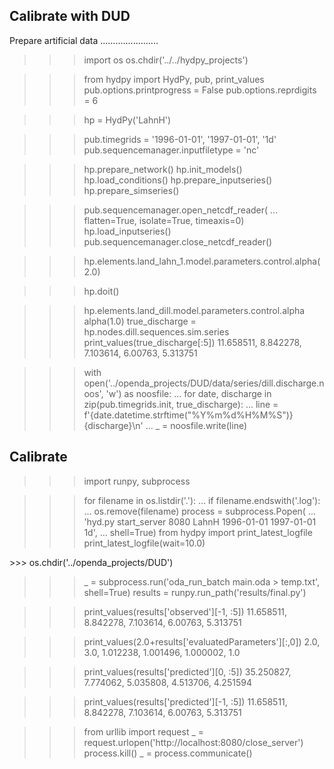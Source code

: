 

Calibrate with DUD
------------------

Prepare artificial data
.......................

>>> import os
>>> os.chdir('../../hydpy_projects')

>>> from hydpy import HydPy, pub, print_values
>>> pub.options.printprogress = False
>>> pub.options.reprdigits = 6

>>> hp = HydPy('LahnH')

>>> pub.timegrids = '1996-01-01', '1997-01-01', '1d'
>>> pub.sequencemanager.inputfiletype = 'nc'

>>> hp.prepare_network()
>>> hp.init_models()
>>> hp.load_conditions()
>>> hp.prepare_inputseries()
>>> hp.prepare_simseries()

>>> pub.sequencemanager.open_netcdf_reader(
...     flatten=True, isolate=True, timeaxis=0)
>>> hp.load_inputseries()
>>> pub.sequencemanager.close_netcdf_reader()

>>> hp.elements.land_lahn_1.model.parameters.control.alpha(2.0)

>>> hp.doit()

>>> hp.elements.land_dill.model.parameters.control.alpha
alpha(1.0)
>>> true_discharge = hp.nodes.dill.sequences.sim.series
>>> print_values(true_discharge[:5])
11.658511, 8.842278, 7.103614, 6.00763, 5.313751

>>> with open('../openda_projects/DUD/data/series/dill.discharge.noos', 'w') as noosfile:
...     for date, discharge in zip(pub.timegrids.init, true_discharge):
...         line = f'{date.datetime.strftime("%Y%m%d%H%M%S")}   {discharge}\n'
...         _ = noosfile.write(line)

Calibrate
---------

>>> import runpy, subprocess

>>> for filename in os.listdir('.'):
...     if filename.endswith('.log'):
...         os.remove(filename)
>>> process = subprocess.Popen(
...     'hyd.py start_server 8080 LahnH 1996-01-01 1997-01-01 1d',
...     shell=True)
>>> from hydpy import print_latest_logfile
>>> print_latest_logfile(wait=10.0)
<BLANKLINE>
>>> os.chdir('../openda_projects/DUD')

>>> _ = subprocess.run('oda_run_batch main.oda > temp.txt', shell=True)
>>> results = runpy.run_path('results/final.py')

>>> print_values(results['observed'][-1, :5])
11.658511, 8.842278, 7.103614, 6.00763, 5.313751

>>> print_values(2.0+results['evaluatedParameters'][:,0])
2.0, 3.0, 1.012238, 1.001496, 1.000002, 1.0

>>> print_values(results['predicted'][0, :5])
35.250827, 7.774062, 5.035808, 4.513706, 4.251594

>>> print_values(results['predicted'][-1, :5])
11.658511, 8.842278, 7.103614, 6.00763, 5.313751


>>> from urllib import request
>>> _ = request.urlopen('http://localhost:8080/close_server')
>>> process.kill()
>>> _ = process.communicate()